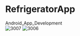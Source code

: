 # RefrigeratorApp
Android_App_Development <br />
![3007](https://user-images.githubusercontent.com/29814681/30365952-aaba510c-9893-11e7-9afa-3aac9e2e9320.jpg)
![3006](https://user-images.githubusercontent.com/29814681/30365953-aac20f1e-9893-11e7-9123-7100eda5232b.jpg)
